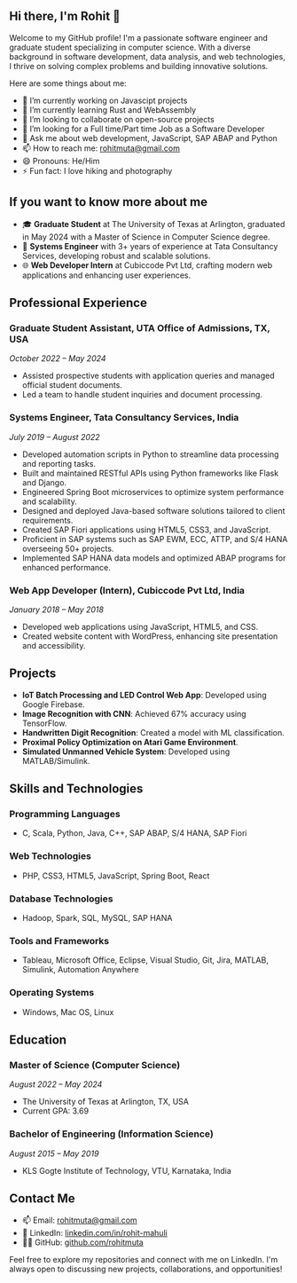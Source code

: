 ## Hi there, I'm Rohit 👋

Welcome to my GitHub profile! I'm a passionate software engineer and graduate student specializing in computer science. With a diverse background in software development, data analysis, and web technologies, I thrive on solving complex problems and building innovative solutions.

Here are some things about me:

- 🔭 I’m currently working on Javascipt projects
- 🌱 I’m currently learning Rust and WebAssembly
- 👯 I’m looking to collaborate on open-source projects
- 🤔 I’m looking for a Full time/Part time Job as a Software Developer
- 💬 Ask me about web development, JavaScript, SAP ABAP and Python
- 📫 How to reach me: [rohitmuta@gmail.com](mailto:rohitmuta@gmail.com)
- 😄 Pronouns: He/Him
- ⚡ Fun fact: I love hiking and photography

## If you want to know more about me

- 🎓 **Graduate Student** at The University of Texas at Arlington, graduated in May 2024 with a Master of Science in Computer Science degree.
- 💼 **Systems Engineer** with 3+ years of experience at Tata Consultancy Services, developing robust and scalable solutions.
- 🌐 **Web Developer Intern** at Cubiccode Pvt Ltd, crafting modern web applications and enhancing user experiences.

## Professional Experience

### Graduate Student Assistant, UTA Office of Admissions, TX, USA
*October 2022 – May 2024*
- Assisted prospective students with application queries and managed official student documents.
- Led a team to handle student inquiries and document processing.

### Systems Engineer, Tata Consultancy Services, India
*July 2019 – August 2022*
- Developed automation scripts in Python to streamline data processing and reporting tasks.
- Built and maintained RESTful APIs using Python frameworks like Flask and Django.
- Engineered Spring Boot microservices to optimize system performance and scalability.
- Designed and deployed Java-based software solutions tailored to client requirements.
- Created SAP Fiori applications using HTML5, CSS3, and JavaScript.
- Proficient in SAP systems such as SAP EWM, ECC, ATTP, and S/4 HANA overseeing 50+ projects.
- Implemented SAP HANA data models and optimized ABAP programs for enhanced performance.

### Web App Developer (Intern), Cubiccode Pvt Ltd, India
*January 2018 – May 2018*
- Developed web applications using JavaScript, HTML5, and CSS.
- Created website content with WordPress, enhancing site presentation and accessibility.

## Projects
- **IoT Batch Processing and LED Control Web App**: Developed using Google Firebase.
- **Image Recognition with CNN**: Achieved 67% accuracy using TensorFlow.
- **Handwritten Digit Recognition**: Created a model with ML classification.
- **Proximal Policy Optimization on Atari Game Environment**.
- **Simulated Unmanned Vehicle System**: Developed using MATLAB/Simulink.

## Skills and Technologies

### Programming Languages
- C, Scala, Python, Java, C++, SAP ABAP, S/4 HANA, SAP Fiori

### Web Technologies
- PHP, CSS3, HTML5, JavaScript, Spring Boot, React

### Database Technologies
- Hadoop, Spark, SQL, MySQL, SAP HANA

### Tools and Frameworks
- Tableau, Microsoft Office, Eclipse, Visual Studio, Git, Jira, MATLAB, Simulink, Automation Anywhere

### Operating Systems
- Windows, Mac OS, Linux

## Education

### Master of Science (Computer Science)
*August 2022 – May 2024*
- The University of Texas at Arlington, TX, USA
- Current GPA: 3.69

### Bachelor of Engineering (Information Science)
*August 2015 – May 2019*
- KLS Gogte Institute of Technology, VTU, Karnataka, India

## Contact Me

- 📫 Email: [rohitmuta@gmail.com](mailto:rohitmuta@gmail.com)
- 💼 LinkedIn: [linkedin.com/in/rohit-mahuli](http://www.linkedin.com/in/rohit-mahuli)
- 👨‍💻 GitHub: [github.com/rohitmuta](http://www.github.com/rohitmuta)

Feel free to explore my repositories and connect with me on LinkedIn. I'm always open to discussing new projects, collaborations, and opportunities!

<!--
**rohitmuta/rohitmuta** is a ✨ _special_ ✨ repository because its `README.md` (this file) appears on your GitHub profile.

Here are some ideas to get you started:

- 🔭 I’m currently working on ...
- 🌱 I’m currently learning ...
- 👯 I’m looking to collaborate on ...
- 🤔 I’m looking for help with ...
- 💬 Ask me about ...
- 📫 How to reach me: ...
- 😄 Pronouns: ...
- ⚡ Fun fact: ...
-->
